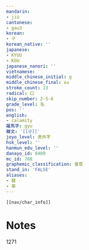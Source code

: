 ```yaml
---
mandarin:
- jiù
cantonese:
- gau3
korean:
- 구
korean_native: ''
japanese:
- KYUU
- KOU
japanese_nanori: ''
vietnamese:
middle_chinese_initial: g
middle_chinese_final: ɨu
stroke_count: 13
radical: 口
skip_number: 2-5-8
grade_level: 名
pos: ''
english:
- calamity
羅馬字: gyu
韓文: '[[규]]'
joyo_level: 表外字
hsk_level: ''
hanmun_edu_level: ''
danayo_id: 8409
mc_id: 788
graphemic_classification: 會意
stand_in: 'FALSE'
aliases:
- 鼛
- 皋
---
```

```meta-bind-embed
[[nav/char_info]]
```

# Notes
1271
